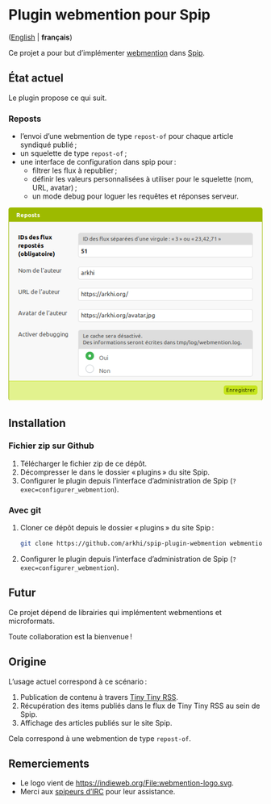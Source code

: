 # Plugin webmention pour Spip

([English](README_en.md) | **français**)

Ce projet a pour but d’implémenter [webmention](https://www.w3.org/TR/webmention/) dans [Spip](https://spip.net/).

## État actuel

Le plugin propose ce qui suit.

### Reposts

- l’envoi d’une webmention de type `repost-of` pour chaque article syndiqué publié ;
- un squelette de type `repost-of` ;
- une interface de configuration dans spip pour :
    - filtrer les flux à republier ;
    - définir les valeurs personnalisées à utiliser pour le squelette (nom, URL, avatar) ;
    - un mode debug pour loguer les requêtes et réponses serveur.

![capture d’écran qui représente les champs détaillés précédemment](./doc/img/configuration-reposts_fr.png "configuration des webmentions de type `repost-of`")

## Installation

### Fichier zip sur Github

1. Télécharger le fichier zip de ce dépôt.
1. Décompresser le dans le dossier « plugins » du site Spip.
1. Configurer le plugin depuis l’interface d’administration de Spip (`?exec=configurer_webmention`).

### Avec git

1. Cloner ce dépôt depuis le dossier « plugins » du site Spip :
    ```sh
    git clone https://github.com/arkhi/spip-plugin-webmention webmention
    ```
1. Configurer le plugin depuis l’interface d’administration de Spip (`?exec=configurer_webmention`).

## Futur

Ce projet dépend de librairies qui implémentent webmentions et microformats.

Toute collaboration est la bienvenue !

## Origine

L’usage actuel correspond à ce scénario :

1. Publication de contenu à travers [Tiny Tiny RSS](https://tt-rss.org/).
1. Récupération des items publiés dans le flux de Tiny Tiny RSS au sein de Spip.
1. Affichage des articles publiés sur le site Spip.

Cela correspond à une webmention de type `repost-of`.

## Remerciements

- Le logo vient de https://indieweb.org/File:webmention-logo.svg.
- Merci aux [spipeurs d’IRC](https://kiwiirc.com/client/irc.freenode.net/spip) pour leur assistance.